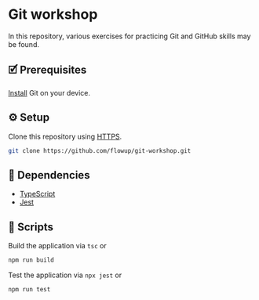 # Git workshop

In this repository, various exercises for practicing Git and GitHub skills may be found.

## 🗹 Prerequisites

[Install](https://git-scm.com/book/en/v2/Getting-Started-Installing-Git) Git on your device.

## ⚙️ Setup

Clone this repository using [HTTPS](https://docs.github.com/en/get-started/getting-started-with-git/about-remote-repositories#cloning-with-https-urls).

```bash
git clone https://github.com/flowup/git-workshop.git
```

## 📂 Dependencies

- [TypeScript](https://www.npmjs.com/package/typescript)
- [Jest](https://www.npmjs.com/package/jest)

## 🤖 Scripts

Build the application via `tsc` or

```bash
npm run build
```

Test the application via `npx jest` or

```bash
npm run test
```
